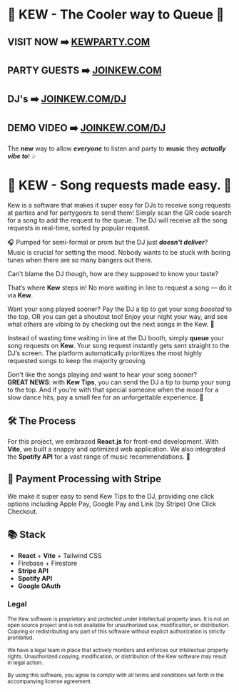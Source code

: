 # 🎉 KEW - The Cooler way to Queue 🎉

## VISIT NOW ➡️ [KEWPARTY.COM](https://kewparty.com/)

## PARTY GUESTS ➡️ [JOINKEW.COM](https://joinkew.com/)

## DJ's ➡️ [JOINKEW.COM/DJ](https://joinkew.com/dj)

## DEMO VIDEO ➡️ [JOINKEW.COM/DJ](https://joinkew.com/dj)




The **new** way to allow ***everyone*** to listen and party to **music** they ***actually vibe to***! 🎶

# 🎉 KEW - Song requests made easy. 🎉

Kew is a software that makes it super easy for DJs to receive song requests at parties and for partygoers to send them! Simply scan the QR code search for a song to add the request to the queue. The DJ will receive all the song requests in real-time, sorted by popular request.

🎧 Pumped for semi-formal or prom but the DJ just ***doesn't deliver***?  
Music is crucial for setting the mood. Nobody wants to be stuck with boring tunes when there are so many bangers out there. 

Can't blame the DJ though, how are they supposed to know your taste? 

That’s where **Kew** steps in! No more waiting in line to request a song — do it via **Kew**. 

Want your song played sooner? Pay the DJ a tip to get your song *boosted* to the top, OR you can get a shoutout too! Enjoy your night your way, and see what others are vibing to by checking out the next songs in the Kew. 🎵

Instead of wasting time waiting in line at the DJ booth, simply **queue** your song requests on **Kew**. Your song request instantly gets sent straight to the DJ’s screen. 
The platform automatically prioritizes the most highly requested songs to keep the majority grooving. 

Don't like the songs playing and want to hear your song sooner?  
**GREAT NEWS**: with **Kew Tips**, you can send the DJ a tip to bump your song to the top. And if you're with that special someone when the mood for a slow dance hits, pay a small fee for an unforgettable experience. 🌌

## 🛠️ The Process

For this project, we embraced **React.js** for front-end development. With **Vite**, we built a snappy and optimized web application. We also integrated the **Spotify API** for a vast range of music recommendations. 🎤

## 💸 Payment Processing with Stripe
We make it super easy to send Kew Tips to the DJ, providing one click options including Apple Pay, Google Pay and Link (by Stripe) One Click Checkout.
## 📚 Stack

- **React** + **Vite** + Tailwind CSS
- Firebase + Firestore
- **Stripe API**
- **Spotify API**
- **Google OAuth**



### Legal

<small>The Kew software is proprietary and protected under intellectual property laws. It is not an open source project and is not available for unauthorized use, modification, or distribution. Copying or redistributing any part of this software without explicit authorization is strictly prohibited.</small>

<small>We have a legal team in place that actively monitors and enforces our intellectual property rights. Unauthorized copying, modification, or distribution of the Kew software may result in legal action.</small>

<small>By using this software, you agree to comply with all terms and conditions set forth in the accompanying license agreement.</small>

